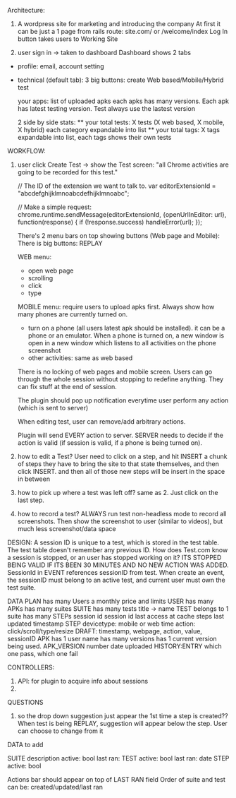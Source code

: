 Architecture:

1. A wordpress site for marketing and introducing the company
	At first it can be just a 1 page from rails
	route: site.com/ or /welcome/index
	Log In button takes users to Working Site

2. user sign in -> taken to dashboard
	Dashboard shows 2 tabs

* profile: email, account setting
* technical (default tab):
	3 big buttons: create Web based/Mobile/Hybrid test

	your apps: list of uploaded apks 
	each apks has many versions. Each apk has latest testing version. Test always use the lastest version

	2 side by side stats:
		** your total tests: X tests (X web based, X mobile, X hybrid)
			each category expandable into list
		** your total tags: X tags
			expandable into list, each tags shows their own tests




WORKFLOW:
1. user click Create Test
	-> show the Test screen: "all Chrome activities are going to be recorded for this test."

	// The ID of the extension we want to talk to.
	var editorExtensionId = "abcdefghijklmnoabcdefhijklmnoabc";

	// Make a simple request:
	chrome.runtime.sendMessage(editorExtensionId, {openUrlInEditor: url},
	function(response) {
	if (!response.success)
		handleError(url);
	});


	There's 2 menu bars on top showing buttons (Web page and Mobile): There is big buttons: REPLAY

	WEB menu:
	* open web page
	* scrolling
	* click
	* type

	MOBILE menu: require users to upload apks first. Always show how many phones are currently turned on.
	* turn on a phone (all users latest apk should be installed). it can be a phone or an emulator. 
		When a phone is turned on, a new window is open in a new window which listens to all activities on the phone screenshot
	* other activities: same as web based

	There is no locking of web pages and mobile screen. Users can go through the whole session without stopping to redefine anything. They can fix stuff at the end of session. 

	The plugin should pop up notification everytime user perform any action (which is sent to server)

	When editing test, user can remove/add arbitrary actions.

	Plugin will send EVERY action to server. SERVER needs to decide if the action is valid (if session is valid, if a phone is being turned on).
2. how to edit a Test?
	User need to click on a step, and hit INSERT a chunk of steps
	they have to bring the site to that state themselves, and then click INSERT. and then all of those new steps will be insert in the space in between
3. how to pick up where a test was left off? 
	same as 2. Just click on the last step.
4. how to record a test?
	ALWAYS run test non-headless mode to record all screenshots. Then show the screenshot to user (similar to videos), but much less screenshot/data space




DESIGN:
	A session ID is unique to a test, which is stored in the test table. The test table doesn't remember any previous ID. How does Test.com know a session is stopped, or an user has stopped working on it? ITS STOPPED BEING VALID IF ITS BEEN 30 MINUTES AND NO NEW ACTION WAS ADDED.
    SessionId in EVENT references sessionID from test. When create an event, the sessionID must belong to an active test, and current user must own the test suite.



DATA
    PLAN
        has many Users
        a monthly price and limits
	USER
		has many APKs
		has many suites
    SUITE
        has many tests
        title -> name
	TEST
		belongs to 1 suite
		has many STEPs
		session id
		session id last access at
		cache steps
		last updated timestamp
	STEP
		devicetype: mobile or web
		time
		action: click/scroll/type/resize
	DRAFT: 
	    timestamp, webpage, action, value, sessionID 
	APK
		has 1 user
		name
		has many versions
		has 1 current version being used.
	APK_VERSION
		number
		date uploaded
    HISTORY:ENTRY
        which one pass, which one fail




CONTROLLERS:
1. API: for plugin to acquire info about sessions
2. 




QUESTIONS
1. so the drop down suggestion just appear the 1st time a step is created?? 
	When test is being REPLAY, suggestion will appear below the step. User can choose to change from it




DATA to add

SUITE
    description
    active: bool
    last ran:
TEST
    active: bool
    last ran: date
STEP
    active: bool
    
    
Actions bar should appear on top of LAST RAN field
Order of suite and test can be: created/updated/last ran














